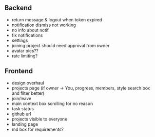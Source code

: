## Backend
- return message & logout when token expired
- notification dismiss not working
- no info about notif
- fix notifications
- settings
- joining project should need approval from owner
- avatar pics??
- rate limiting?

## Frontend
- design overhaul
- projects page (if owner -> You, progress, members, style search box and filter better)
- join/leave
- main context box scrolling for no reason
- task status
- github url
- projects visible to everyone
- landing page
- md box for requirements?
